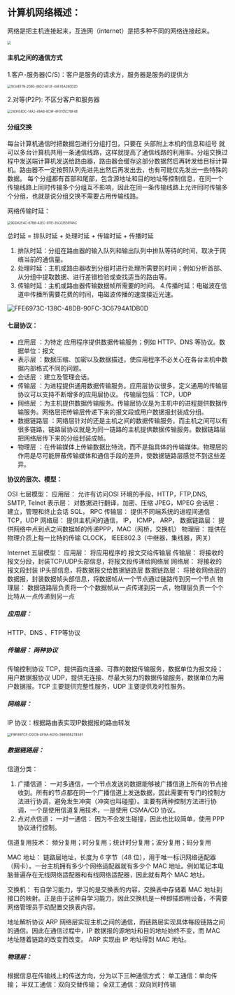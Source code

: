 ## 计算机网络概述：

网络是把主机连接起来，互连网（internet）是把多种不同的网络连接起来。

<img src="https://tva1.sinaimg.cn/large/008i3skNly1gujvo14kvhj60pe0gkjsy02.jpg" style="zoom:50%;" />

#### 主机之间的通信方式

1.客户-服务器(C/S)：客户是服务的请求方，服务器是服务的提供方

<img src="https://tva1.sinaimg.cn/large/008i3skNly1gujvoxas2uj60ds0b0aa502.jpg" alt="103AEF76-2D90-48D2-8F3F-48F45A280D2D" style="zoom:50%;" />

2.对等(P2P):  不区分客户和服务器

<img src="https://tva1.sinaimg.cn/large/008i3skNly1gujvptl5y4j60d20b0dg002.jpg" alt="240FE4DC-14A2-49AB-8C9F-8F0105C7BF4B" style="zoom:50%;" />

#### 分组交换 

每台计算机通信时把数据包进行分组打包，只要在 头部附上本机的信息和组号 就可以多台计算机共用一条通信线路，这样就提高了通信线路的利用率。分组交换过程中发送端计算机发送给路由器，路由器会缓存这部分数据然后再转发给目标计算机。路由器不一定按照队列先进先出然后再发出去，也有可能优先发出一些特殊的数据。
每个分组都有首部和尾部，包含源地址和目的地址等控制信息，在同一个传输线路上同时传输多个分组互不影响，因此在同一条传输线路上允许同时传输多个分组，也就是说分组交换不需要占用传输线路。

网络传输时延：

<img src="https://tva1.sinaimg.cn/large/008i3skNly1gujvqjh6ovj60l407gjro02.jpg" alt="9DDA2E4C-67B6-42EC-911E-35C0355914AC" style="zoom:50%;" />

总时延  =  排队时延 +  处理时延 +  传输时延 +  传播时延
1. 排队时延：分组在路由器的输入队列和输出队列中排队等待的时间，取决于网络当前的通信量。
2. 处理时延：主机或路由器收到分组时进行处理所需要的时间；例如分析首部、从分组中提取数据、进行差错检验或查找适当的路由等。
3. 传输时延：主机或路由器传输数据帧所需要的时间。
4.传播时延：电磁波在信道中传播所需要花费的时间，电磁波传播的速度接近光速。

<img src="https://tva1.sinaimg.cn/large/008i3skNly1gujvqsrrjjj60gl06rdh002.jpg" alt="FFE6973C-138C-48DB-90FC-3C6794A1DB0D" style="zoom:100%;" />

 

#### 七层协议：

* 应用层 ：为特定 应用程序提供数据传输服务；例如 HTTP、DNS 等协议。数据单位：报文
* 表示层 ：数据压缩、加密以及数据描述，使应用程序不必关心在各台主机中数据内部格式不同的问题。
* 会话层 ：建立及管理会话。
* 传输层 ：为进程提供通用数据传输服务。应用层协议很多，定义通用的传输层协议可以支持不断增多的应用层协议。
传输层包括：TCP，UDP
* 网络层 ：为主机提供数据传输服务。传输层协议是为主机中的进程提供数据传输服务。网络层把传输层传递下来的报文段或用户数据报封装成分组。
* 数据链路层 ：网络层针对的还是主机之间的数据传输服务，而主机之间可以有很多链路，链路层协议就是为同一链路的主机提供数据传输服务。数据链路层把网络层传下来的分组封装成帧。
* 物理层 ：在传输媒体上传输数据比特流，而不是指具体的传输媒体。物理层的作用是尽可能屏蔽传输媒体和通信手段的差异，使数据链路层感觉不到这些差异。

**协议的层次、模型：**

OSI 七层模型： 
应用层： 允许有访问OSI 环境的手段，HTTP，FTP,DNS, SMTP, Telnet
表示层： 对数据进行翻译，加密、压缩  JPEG，MPEG
会话层： 建立，管理和终止会话 SQL， RPC
传输层： 提供不同端系统的进程间通信 TCP，UDP
网络层： 提供主机间的通信， IP， ICMP， ARP，
数据链路层： 提供网络中点到点之间数据帧的传递PPP，MAC（网桥，交换机）
物理层： 提供在物理介质上每一比特的传输 CLOCK， IEEE802.3（中继器，集线器，网关）

Internet 五层模型：
应用层：   将应用程序的 报文交给传输层
传输层：  将接收的报文分段，封装TCP/UDP头部信息，将报文段传递给网络层
网络层：  将接收的报文段封装 IP头部信息，将数据报交给数据链路层
数据链路层： 将接收网络层的数据报，封装数据帧头部信息，将数据帧从一个节点通过链路传到另一个节点 
物理层： 数据链路层负责将一个个数据帧从一点传递到另一点，物理层负责一个个比特从一点传递到另一点



##### 应用层： 

HTTP、DNS 、FTP等协议

##### 传输层： 两种协议

传输控制协议 TCP，提供面向连接、可靠的数据传输服务，数据单位为报文段；
用户数据报协议 UDP，提供无连接、尽最大努力的数据传输服务，数据单位为用户数据报。TCP 主要提供完整性服务，UDP 主要提供及时性服务。

##### 网络层：

IP 协议：根据路由表实现IP数据报的路由转发

<img src="https://tva1.sinaimg.cn/large/008i3skNly1gujvrggomrj60zs0k2dj302.jpg" alt="F9F897CF-D0C9-4F9A-A010-3985E6274581" style="zoom:55%;" />

##### 数据链路层：

信道分类： 

1. 广播信道： 一对多通信，一个节点发送的数据能够被广播信道上所有的节点接收到。所有的节点都在同一个广播信道上发送数据，因此需要有专门的控制方法进行协调，避免发生冲突（冲突也叫碰撞）。主要有两种控制方法进行协调，一个是使用信道复用技术，一是使用 CSMA/CD 协议。
2. 点对点信道： 一对一通信： 因为不会发生碰撞，因此也比较简单，使用 PPP 协议进行控制。

信道复用技术： 频分复用；时分复用；统计时分复用；波分复用；码分复用

MAC 地址：
链路层地址，长度为 6 字节（48 位），用于唯一标识网络适配器（网卡）。一台主机拥有多少个网络适配器就有多少个 MAC 地址。例如笔记本电脑普遍存在无线网络适配器和有线网络适配器，因此就有两个 MAC 地址。

交换机： 
有自学习能力，学习的是交换表的内容，交换表中存储着 MAC 地址到接口的映射。正是由于这种自学习能力，因此交换机是一种即插即用设备，不需要网络管理员手动配置交换表内容。

地址解析协议 ARP
网络层实现主机之间的通信，而链路层实现具体每段链路之间的通信。因此在通信过程中，IP 数据报的源地址和目的地址始终不变，而 MAC 地址随着链路的改变而改变。
ARP 实现由 IP 地址得到 MAC 地址。



##### 物理层：

根据信息在传输线上的传送方向，分为以下三种通信方式：
单工通信：单向传输； 
半双工通信：双向交替传输；
全双工通信：双向同时传输